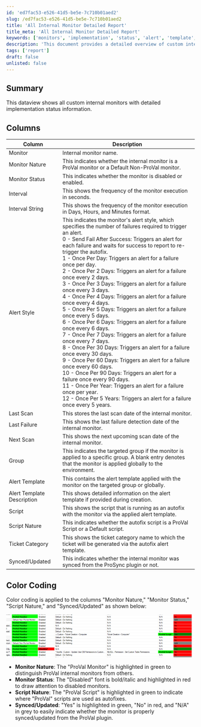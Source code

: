 ```yaml
---
id: 'ed7fac53-e526-41d5-be5e-7c710b01aed2'
slug: /ed7fac53-e526-41d5-be5e-7c710b01aed2
title: 'All Internal Monitor Detailed Report'
title_meta: 'All Internal Monitor Detailed Report'
keywords: ['monitors', 'implementation', 'status', 'alert', 'template', 'sync', 'script', 'failure', 'scan', 'group']
description: 'This document provides a detailed overview of custom internal monitors, including their implementation status, alert styles, execution intervals, and color coding for easy identification of monitor nature and status. It serves as a comprehensive guide for managing and understanding internal monitoring processes.'
tags: ['report']
draft: false
unlisted: false
---
```


## Summary

This dataview shows all custom internal monitors with detailed implementation status information.

## Columns

| Column                    | Description                                                                                                                                                                                                                                                                                                                                                                                                                                                                                                                                                                                                                       |
|---------------------------|-----------------------------------------------------------------------------------------------------------------------------------------------------------------------------------------------------------------------------------------------------------------------------------------------------------------------------------------------------------------------------------------------------------------------------------------------------------------------------------------------------------------------------------------------------------------------------------------------------------------------------------|
| Monitor                   | Internal monitor name.                                                                                                                                                                                                                                                                                                                                                                                                                                                                                                                                                                                                             |
| Monitor Nature            | This indicates whether the internal monitor is a ProVal monitor or a Default Non-ProVal monitor.                                                                                                                                                                                                                                                                                                                                                                                                                                                                                                                                          |
| Monitor Status            | This indicates whether the monitor is disabled or enabled.                                                                                                                                                                                                                                                                                                                                                                                                                                                                                                                                                                              |
| Interval                  | This shows the frequency of the monitor execution in seconds.                                                                                                                                                                                                                                                                                                                                                                                                                                                                                                                                                                 |
| Interval String           | This shows the frequency of the monitor execution in Days, Hours, and Minutes format.                                                                                                                                                                                                                                                                                                                                                                                                                                                                                                                                                   |
| Alert Style               | This indicates the monitor's alert style, which specifies the number of failures required to trigger an alert. <br/> 0 - Send Fail After Success: Triggers an alert for each failure and waits for success to report to re-trigger the autofix. <br/> 1 - Once Per Day: Triggers an alert for a failure once per day. <br/> 2 - Once Per 2 Days: Triggers an alert for a failure once every 2 days. <br/> 3 - Once Per 3 Days: Triggers an alert for a failure once every 3 days. <br/> 4 - Once Per 4 Days: Triggers an alert for a failure once every 4 days. <br/> 5 - Once Per 5 Days: Triggers an alert for a failure once every 5 days. <br/> 6 - Once Per 6 Days: Triggers an alert for a failure once every 6 days. <br/> 7 - Once Per 7 Days: Triggers an alert for a failure once every 7 days. <br/> 8 - Once Per 30 Days: Triggers an alert for a failure once every 30 days. <br/> 9 - Once Per 60 Days: Triggers an alert for a failure once every 60 days. <br/> 10 - Once Per 90 Days: Triggers an alert for a failure once every 90 days. <br/> 11 - Once Per Year: Triggers an alert for a failure once per year. <br/> 12 - Once Per 5 Years: Triggers an alert for a failure once every 5 years. |
| Last Scan                 | This stores the last scan date of the internal monitor.                                                                                                                                                                                                                                                                                                                                                                                                                                                                                                                                                                                |
| Last Failure              | This shows the last failure detection date of the internal monitor.                                                                                                                                                                                                                                                                                                                                                                                                                                                                                                                                                                      |
| Next Scan                 | This shows the next upcoming scan date of the internal monitor.                                                                                                                                                                                                                                                                                                                                                                                                                                                                                                                                                                          |
| Group                     | This indicates the targeted group if the monitor is applied to a specific group. A blank entry denotes that the monitor is applied globally to the environment.                                                                                                                                                                                                                                                                                                                                                                                                                                                                                       |
| Alert Template            | This contains the alert template applied with the monitor on the targeted group or globally.                                                                                                                                                                                                                                                                                                                                                                                                                                                                                                                                             |
| Alert Template Description | This shows detailed information on the alert template if provided during creation.                                                                                                                                                                                                                                                                                                                                                                                                                                                                                                                                             |
| Script                    | This shows the script that is running as an autofix with the monitor via the applied alert template.                                                                                                                                                                                                                                                                                                                                                                                                                                                                                                                            |
| Script Nature             | This indicates whether the autofix script is a ProVal Script or a Default script.                                                                                                                                                                                                                                                                                                                                                                                                                                                                                                                                                           |
| Ticket Category           | This shows the ticket category name to which the ticket will be generated via the autofix alert template.                                                                                                                                                                                                                                                                                                                                                                                                                                                                                                                              |
| Synced/Updated            | This indicates whether the internal monitor was synced from the ProSync plugin or not.                                                                                                                                                                                                                                                                                                                                                                                                                                                                                                                                                     |

## Color Coding

Color coding is applied to the columns "Monitor Nature," "Monitor Status," "Script Nature," and "Synced/Updated" as shown below:

![Color Coding](../../../static/img/docs/ed7fac53-e526-41d5-be5e-7c710b01aed2/image_1.png)

- **Monitor Nature**: The "ProVal Monitor" is highlighted in green to distinguish ProVal internal monitors from others.
- **Monitor Status**: The "Disabled" font is bold/italic and highlighted in red to draw attention to disabled monitors.
- **Script Nature**: The "ProVal Script" is highlighted in green to indicate where "ProVal" scripts are used as autofixes.
- **Synced/Updated**: "Yes" is highlighted in green, "No" in red, and "N/A" in grey to easily indicate whether the monitor is properly synced/updated from the ProVal plugin.

